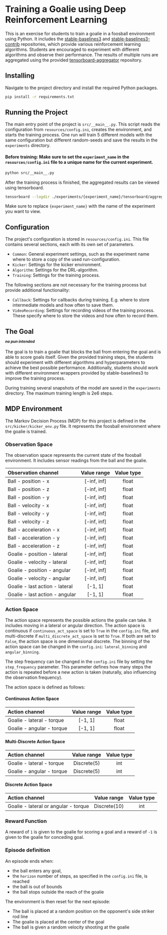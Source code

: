 # Training a Goalie using Deep Reinforcement Learning

This is an exercise for students to train a goalie in a foosball environment using Python.
It includes the [stable-baselines3](https://github.com/DLR-RM/stable-baselines3) and [stable-baselines3-contrib](https://github.com/Stable-Baselines-Team/stable-baselines3-contrib) repositories, which provide various
reinforcement learning algorithms.
Students are encouraged to experiment with different algorithms and observe their performance.
The results of multiple runs are aggregated using the
provided [tensorboard-aggregator](https://github.com/philipperemy/tensorboard-aggregator) repository.

## Installing

Navigate to the project directory and install the required Python packages.

```bash
pip install -r requirements.txt
```

## Running the Project

The main entry point of the project is `src/__main__.py`. This script reads the configuration
from `resources/config.ini`, creates the environment, and starts the training process.
One run will train 5 different models with the same configuration but different random-seeds and save the results in
the `experiments` directory.

#### Before training: Make sure to set the `experiment_name` in the `resources/config.ini` file to a unique name for the current experiment.

```bash
python src/__main__.py
```

After the training process is finished, the aggregated results can be viewed using tensorboard.

```bash
tensorboard --logdir ./experiments/{experiment_name}/tensorboard/aggregates
```

Make sure to replace `{experiment_name}` with the name of the experiment you want to view.

## Configuration

The project's configuration is stored in `resources/config.ini`. This file contains several sections, each with its own
set of parameters.

- `Common`: General experiment settings, such as the experiment name where to store a copy of the used
  run-configuration.
- `Kicker`: Settings for the kicker environment.
- `Algorithm`: Settings for the DRL-algorithm.
- `Training`: Settings for the training process.

The following sections are not necessary for the training process but provide additional functionality:

- `Callback`: Settings for callbacks during training. E.g. where to store intermediate models and how often to save them.
- `VideoRecording`: Settings for recording videos of the training process. These specify where to store the videos and
  how often to record them.

## The Goal <p style="font-size:12px">*no pun intended*</p>

The goal is to train a goalie that blocks the ball from entering the goal and is able to score goals itself.
Given the provided training steps, the students should experiment with different algorithms and hyperparameters to
achieve the best possible performance.
Additionally, students should work with different environment wrappers provided by stable-baselines3 to improve the
training process.

During training several snapshots of the model are saved in the `experiments` directory.
The maximum training length is 2e6 steps.

## MDP Environment

The Markov Decision Process (MDP) for this project is defined in the `src/kicker/kicker_env.py` file. It represents the
foosball environment where the goalie is trained.

### Observation Space

The observation space represents the current state of the foosball environment. It includes sensor readings from the
ball and the goalie.

| Observation channel            | Value range | Value type |
|:-------------------------------|:-----------:|:----------:|
| Ball - position - x            | [-inf, inf] |   float    |
| Ball - position - z            | [-inf, inf] |   float    |
| Ball - position - y            | [-inf, inf] |   float    |
| Ball - velocity - x            | [-inf, inf] |   float    |
| Ball - velocity - y            | [-inf, inf] |   float    |
| Ball - velocity - z            | [-inf, inf] |   float    |
| Ball - acceleration - x        | [-inf, inf] |   float    |
| Ball - acceleration - y        | [-inf, inf] |   float    |
| Ball - acceleration - z        | [-inf, inf] |   float    |
| Goalie - position - lateral    | [-inf, inf] |   float    |
| Goalie - velocity - lateral    | [-inf, inf] |   float    |
| Goalie - position - angular    | [-inf, inf] |   float    |
| Goalie - velocity - angular    | [-inf, inf] |   float    |
| Goalie - last action - lateral |   [-1, 1]   |   float    |
| Goalie - last action - angular |   [-1, 1]   |   float    |

### Action Space

The action space represents the possible actions the goalie can take. It includes moving in a lateral or angular
direction.
The action space is continuous if `continuous_act_space` is set to `True` in the `config.ini` file, and
multi-discrete if `multi_discrete_act_space` is set to `True`. 
If both are set to `False`, the action space is one dimensional discrete.
The binning of the action space can be changed in the `config.ini`: `lateral_binning` 
and `angular_binning`.

The step frequency can be changed in the `config.ini` file by setting the `step_frequency` parameter. 
This parameter defines how many steps the action is repeated before a new action is taken (naturally, also influencing 
the observation frequency).

The action space is defined as follows:

#### Continuous Action Space

| Action channel            | Value range | Value type |
|:--------------------------|:-----------:|:----------:|
| Goalie - lateral - torque |   [-1, 1]   |   float    |
| Goalie - angular - torque |   [-1, 1]   |   float    |

#### Multi-Discrete Action Space

| Action channel            | Value range | Value type |
|:--------------------------|:-----------:|:----------:|
| Goalie - lateral - torque | Discrete(5) |    int     |
| Goalie - angular - torque | Discrete(5) |    int     |

#### Discrete Action Space

| Action channel                       | Value range  | Value type |
|:-------------------------------------|:------------:|:----------:|
| Goalie - lateral or angular - torque | Discrete(10) |    int     |



### Reward Function

A reward of `1` is given to the goalie for scoring a goal and a reward of `-1` is given to the goalie for conceding goal.

### Episode definition

An episode ends when:
- the ball enters any goal, 
- the `horizon` number of steps, as specified in the `config.ini` file, is reached
- the ball is out of bounds
- the ball stops outside the reach of the goalie

The environment is then reset for the next episode:
- The ball is placed at a random position on the opponent's side striker rod line
- The goalie is placed at the center of the goal
- The ball is given a random velocity shooting at the goalie
